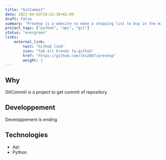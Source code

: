```yaml
---
title: "GitCommit"
date: 2021-04-03T19:52:38+02:00
draft: false
summary: "Preshop is a website to make a shopping list to buy in the market."
project_tags: ["python", "api", "git"]
status: "evergreen"
links:
    external_link:
        text: "Github link"
        icon: "fab alt brands fa-github"
        href: "https://github.com/lks2007/preshop"
        weight: 1
---
```


## Why
GitCommit is a project to get commit of repository 

## Developpement
Developpement is ending

## Technologies
- Api
- Python
